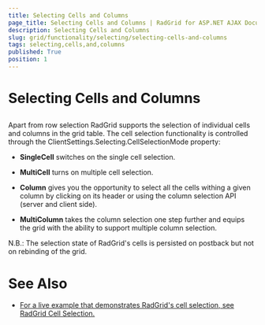 ```yaml
---
title: Selecting Cells and Columns
page_title: Selecting Cells and Columns | RadGrid for ASP.NET AJAX Documentation
description: Selecting Cells and Columns
slug: grid/functionality/selecting/selecting-cells-and-columns
tags: selecting,cells,and,columns
published: True
position: 1
---
```


# Selecting Cells and Columns



## 

Apart from row selection RadGrid supports the selection of individual cells and columns in the grid table. The cell selection functionality is controlled through the ClientSettings.Selecting.CellSelectionMode property:

* **SingleCell** switches on the single cell selection.

* **MultiCell** turns on multiple cell selection.

* **Column** gives you the opportunity to select all the cells withing a given column by clicking on its header or using the column selection API (server and client side).

* **MultiColumn** takes the column selection one step further and equips the grid with the ability to support multiple column selection.

N.B.: The selection state of RadGrid's cells is persisted on postback but not on rebinding of the grid.

# See Also

 * [For a live example that demonstrates RadGrid's cell selection, see RadGrid Cell Selection.](http://demos.telerik.com/aspnet-ajax/Grid/Examples/Client/CellSelection/DefaultCS.aspx)
